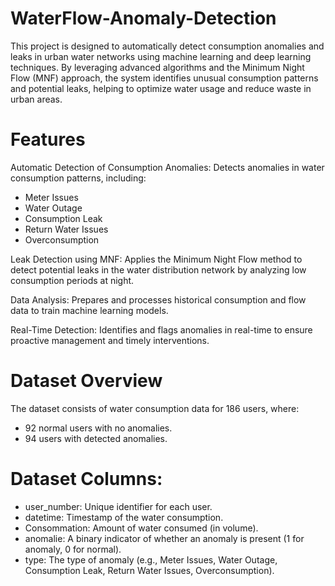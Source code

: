 # WaterFlow-Anomaly-Detection

This project is designed to automatically detect consumption anomalies and leaks in urban water networks using machine learning and deep learning techniques. By leveraging advanced algorithms and the Minimum Night Flow (MNF) approach, the system identifies unusual consumption patterns and potential leaks, helping to optimize water usage and reduce waste in urban areas.

# Features

Automatic Detection of Consumption Anomalies: Detects anomalies in water consumption patterns, including:

- Meter Issues
- Water Outage
- Consumption Leak
- Return Water Issues
- Overconsumption
  
Leak Detection using MNF: Applies the Minimum Night Flow method to detect potential leaks in the water distribution network by analyzing low consumption periods at night.

Data Analysis: Prepares and processes historical consumption and flow data to train machine learning models.

Real-Time Detection: Identifies and flags anomalies in real-time to ensure proactive management and timely interventions.

# Dataset Overview

The dataset consists of water consumption data for 186 users, where:

- 92 normal users with no anomalies.
- 94 users with detected anomalies.
  
# Dataset Columns:

- user_number: Unique identifier for each user.
- datetime: Timestamp of the water consumption.
- Consommation: Amount of water consumed (in volume).
- anomalie: A binary indicator of whether an anomaly is present (1 for anomaly, 0 for normal).
- type: The type of anomaly (e.g., Meter Issues, Water Outage, Consumption Leak, Return Water Issues, Overconsumption).
